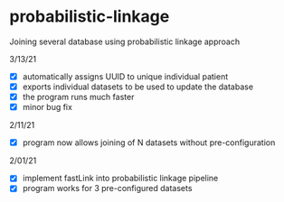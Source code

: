 # probabilistic-linkage
Joining several database using probabilistic linkage approach

3/13/21 <br>
- [x] automatically assigns UUID to unique individual patient
- [x] exports individual datasets to be used to update the database 
- [x] the program runs much faster
- [x] minor bug fix

2/11/21 <br>
- [x] program now allows joining of N datasets without pre-configuration

2/01/21 <br>
- [x] implement fastLink into probabilistic linkage pipeline
- [x] program works for 3 pre-configured datasets
